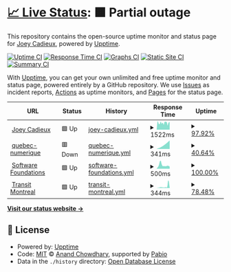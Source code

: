 # [📈 Live Status](https://drjoeycadieux.github.io/status): <!--live status--> **🟧 Partial outage**

This repository contains the open-source uptime monitor and status page for [Joey Cadieux](https://drjoeycadieux.github.io/status), powered by [Upptime](https://github.com/upptime/upptime).

[![Uptime CI](https://github.com/drjoeycadieux/status/workflows/Uptime%20CI/badge.svg)](https://github.com/drjoeycadieux/status/actions?query=workflow%3A%22Uptime+CI%22)
[![Response Time CI](https://github.com/drjoeycadieux/status/workflows/Response%20Time%20CI/badge.svg)](https://github.com/drjoeycadieux/status/actions?query=workflow%3A%22Response+Time+CI%22)
[![Graphs CI](https://github.com/drjoeycadieux/status/workflows/Graphs%20CI/badge.svg)](https://github.com/drjoeycadieux/status/actions?query=workflow%3A%22Graphs+CI%22)
[![Static Site CI](https://github.com/drjoeycadieux/status/workflows/Static%20Site%20CI/badge.svg)](https://github.com/drjoeycadieux/status/actions?query=workflow%3A%22Static+Site+CI%22)
[![Summary CI](https://github.com/drjoeycadieux/status/workflows/Summary%20CI/badge.svg)](https://github.com/drjoeycadieux/status/actions?query=workflow%3A%22Summary+CI%22)

With [Upptime](https://upptime.js.org), you can get your own unlimited and free uptime monitor and status page, powered entirely by a GitHub repository. We use [Issues](https://github.com/drjoeycadieux/status/issues) as incident reports, [Actions](https://github.com/drjoeycadieux/status/actions) as uptime monitors, and [Pages](https://drjoeycadieux.github.io/status) for the status page.

<!--start: status pages-->
<!-- This summary is generated by Upptime (https://github.com/upptime/upptime) -->
<!-- Do not edit this manually, your changes will be overwritten -->
<!-- prettier-ignore -->
| URL | Status | History | Response Time | Uptime |
| --- | ------ | ------- | ------------- | ------ |
| <img alt="" src="https://icons.duckduckgo.com/ip3/www.joeycadieux.dev.ico" height="13"> [Joey Cadieux](https://www.joeycadieux.dev) | 🟩 Up | [joey-cadieux.yml](https://github.com/drjoeycadieux/status/commits/HEAD/history/joey-cadieux.yml) | <details><summary><img alt="Response time graph" src="./graphs/joey-cadieux/response-time-week.png" height="20"> 1522ms</summary><br><a href="https://drjoeycadieux.github.io/status/history/joey-cadieux"><img alt="Response time 5580" src="https://img.shields.io/endpoint?url=https%3A%2F%2Fraw.githubusercontent.com%2Fdrjoeycadieux%2Fstatus%2FHEAD%2Fapi%2Fjoey-cadieux%2Fresponse-time.json"></a><br><a href="https://drjoeycadieux.github.io/status/history/joey-cadieux"><img alt="24-hour response time 1657" src="https://img.shields.io/endpoint?url=https%3A%2F%2Fraw.githubusercontent.com%2Fdrjoeycadieux%2Fstatus%2FHEAD%2Fapi%2Fjoey-cadieux%2Fresponse-time-day.json"></a><br><a href="https://drjoeycadieux.github.io/status/history/joey-cadieux"><img alt="7-day response time 1522" src="https://img.shields.io/endpoint?url=https%3A%2F%2Fraw.githubusercontent.com%2Fdrjoeycadieux%2Fstatus%2FHEAD%2Fapi%2Fjoey-cadieux%2Fresponse-time-week.json"></a><br><a href="https://drjoeycadieux.github.io/status/history/joey-cadieux"><img alt="30-day response time 5580" src="https://img.shields.io/endpoint?url=https%3A%2F%2Fraw.githubusercontent.com%2Fdrjoeycadieux%2Fstatus%2FHEAD%2Fapi%2Fjoey-cadieux%2Fresponse-time-month.json"></a><br><a href="https://drjoeycadieux.github.io/status/history/joey-cadieux"><img alt="1-year response time 5580" src="https://img.shields.io/endpoint?url=https%3A%2F%2Fraw.githubusercontent.com%2Fdrjoeycadieux%2Fstatus%2FHEAD%2Fapi%2Fjoey-cadieux%2Fresponse-time-year.json"></a></details> | <details><summary><a href="https://drjoeycadieux.github.io/status/history/joey-cadieux">97.92%</a></summary><a href="https://drjoeycadieux.github.io/status/history/joey-cadieux"><img alt="All-time uptime 96.12%" src="https://img.shields.io/endpoint?url=https%3A%2F%2Fraw.githubusercontent.com%2Fdrjoeycadieux%2Fstatus%2FHEAD%2Fapi%2Fjoey-cadieux%2Fuptime.json"></a><br><a href="https://drjoeycadieux.github.io/status/history/joey-cadieux"><img alt="24-hour uptime 100.00%" src="https://img.shields.io/endpoint?url=https%3A%2F%2Fraw.githubusercontent.com%2Fdrjoeycadieux%2Fstatus%2FHEAD%2Fapi%2Fjoey-cadieux%2Fuptime-day.json"></a><br><a href="https://drjoeycadieux.github.io/status/history/joey-cadieux"><img alt="7-day uptime 97.92%" src="https://img.shields.io/endpoint?url=https%3A%2F%2Fraw.githubusercontent.com%2Fdrjoeycadieux%2Fstatus%2FHEAD%2Fapi%2Fjoey-cadieux%2Fuptime-week.json"></a><br><a href="https://drjoeycadieux.github.io/status/history/joey-cadieux"><img alt="30-day uptime 96.12%" src="https://img.shields.io/endpoint?url=https%3A%2F%2Fraw.githubusercontent.com%2Fdrjoeycadieux%2Fstatus%2FHEAD%2Fapi%2Fjoey-cadieux%2Fuptime-month.json"></a><br><a href="https://drjoeycadieux.github.io/status/history/joey-cadieux"><img alt="1-year uptime 96.12%" src="https://img.shields.io/endpoint?url=https%3A%2F%2Fraw.githubusercontent.com%2Fdrjoeycadieux%2Fstatus%2FHEAD%2Fapi%2Fjoey-cadieux%2Fuptime-year.json"></a></details>
| <img alt="" src="https://icons.duckduckgo.com/ip3/security-technologies.info.ico" height="13"> [quebec-numerique](https://security-technologies.info) | 🟥 Down | [quebec-numerique.yml](https://github.com/drjoeycadieux/status/commits/HEAD/history/quebec-numerique.yml) | <details><summary><img alt="Response time graph" src="./graphs/quebec-numerique/response-time-week.png" height="20"> 341ms</summary><br><a href="https://drjoeycadieux.github.io/status/history/quebec-numerique"><img alt="Response time 331" src="https://img.shields.io/endpoint?url=https%3A%2F%2Fraw.githubusercontent.com%2Fdrjoeycadieux%2Fstatus%2FHEAD%2Fapi%2Fquebec-numerique%2Fresponse-time.json"></a><br><a href="https://drjoeycadieux.github.io/status/history/quebec-numerique"><img alt="24-hour response time 0" src="https://img.shields.io/endpoint?url=https%3A%2F%2Fraw.githubusercontent.com%2Fdrjoeycadieux%2Fstatus%2FHEAD%2Fapi%2Fquebec-numerique%2Fresponse-time-day.json"></a><br><a href="https://drjoeycadieux.github.io/status/history/quebec-numerique"><img alt="7-day response time 341" src="https://img.shields.io/endpoint?url=https%3A%2F%2Fraw.githubusercontent.com%2Fdrjoeycadieux%2Fstatus%2FHEAD%2Fapi%2Fquebec-numerique%2Fresponse-time-week.json"></a><br><a href="https://drjoeycadieux.github.io/status/history/quebec-numerique"><img alt="30-day response time 331" src="https://img.shields.io/endpoint?url=https%3A%2F%2Fraw.githubusercontent.com%2Fdrjoeycadieux%2Fstatus%2FHEAD%2Fapi%2Fquebec-numerique%2Fresponse-time-month.json"></a><br><a href="https://drjoeycadieux.github.io/status/history/quebec-numerique"><img alt="1-year response time 331" src="https://img.shields.io/endpoint?url=https%3A%2F%2Fraw.githubusercontent.com%2Fdrjoeycadieux%2Fstatus%2FHEAD%2Fapi%2Fquebec-numerique%2Fresponse-time-year.json"></a></details> | <details><summary><a href="https://drjoeycadieux.github.io/status/history/quebec-numerique">40.64%</a></summary><a href="https://drjoeycadieux.github.io/status/history/quebec-numerique"><img alt="All-time uptime 78.59%" src="https://img.shields.io/endpoint?url=https%3A%2F%2Fraw.githubusercontent.com%2Fdrjoeycadieux%2Fstatus%2FHEAD%2Fapi%2Fquebec-numerique%2Fuptime.json"></a><br><a href="https://drjoeycadieux.github.io/status/history/quebec-numerique"><img alt="24-hour uptime 0.00%" src="https://img.shields.io/endpoint?url=https%3A%2F%2Fraw.githubusercontent.com%2Fdrjoeycadieux%2Fstatus%2FHEAD%2Fapi%2Fquebec-numerique%2Fuptime-day.json"></a><br><a href="https://drjoeycadieux.github.io/status/history/quebec-numerique"><img alt="7-day uptime 40.64%" src="https://img.shields.io/endpoint?url=https%3A%2F%2Fraw.githubusercontent.com%2Fdrjoeycadieux%2Fstatus%2FHEAD%2Fapi%2Fquebec-numerique%2Fuptime-week.json"></a><br><a href="https://drjoeycadieux.github.io/status/history/quebec-numerique"><img alt="30-day uptime 78.59%" src="https://img.shields.io/endpoint?url=https%3A%2F%2Fraw.githubusercontent.com%2Fdrjoeycadieux%2Fstatus%2FHEAD%2Fapi%2Fquebec-numerique%2Fuptime-month.json"></a><br><a href="https://drjoeycadieux.github.io/status/history/quebec-numerique"><img alt="1-year uptime 78.59%" src="https://img.shields.io/endpoint?url=https%3A%2F%2Fraw.githubusercontent.com%2Fdrjoeycadieux%2Fstatus%2FHEAD%2Fapi%2Fquebec-numerique%2Fuptime-year.json"></a></details>
| <img alt="" src="https://icons.duckduckgo.com/ip3/softwarefoundations.cloud.ico" height="13"> [Software Foundations](https://softwarefoundations.cloud) | 🟩 Up | [software-foundations.yml](https://github.com/drjoeycadieux/status/commits/HEAD/history/software-foundations.yml) | <details><summary><img alt="Response time graph" src="./graphs/software-foundations/response-time-week.png" height="20"> 500ms</summary><br><a href="https://drjoeycadieux.github.io/status/history/software-foundations"><img alt="Response time 699" src="https://img.shields.io/endpoint?url=https%3A%2F%2Fraw.githubusercontent.com%2Fdrjoeycadieux%2Fstatus%2FHEAD%2Fapi%2Fsoftware-foundations%2Fresponse-time.json"></a><br><a href="https://drjoeycadieux.github.io/status/history/software-foundations"><img alt="24-hour response time 1089" src="https://img.shields.io/endpoint?url=https%3A%2F%2Fraw.githubusercontent.com%2Fdrjoeycadieux%2Fstatus%2FHEAD%2Fapi%2Fsoftware-foundations%2Fresponse-time-day.json"></a><br><a href="https://drjoeycadieux.github.io/status/history/software-foundations"><img alt="7-day response time 500" src="https://img.shields.io/endpoint?url=https%3A%2F%2Fraw.githubusercontent.com%2Fdrjoeycadieux%2Fstatus%2FHEAD%2Fapi%2Fsoftware-foundations%2Fresponse-time-week.json"></a><br><a href="https://drjoeycadieux.github.io/status/history/software-foundations"><img alt="30-day response time 699" src="https://img.shields.io/endpoint?url=https%3A%2F%2Fraw.githubusercontent.com%2Fdrjoeycadieux%2Fstatus%2FHEAD%2Fapi%2Fsoftware-foundations%2Fresponse-time-month.json"></a><br><a href="https://drjoeycadieux.github.io/status/history/software-foundations"><img alt="1-year response time 699" src="https://img.shields.io/endpoint?url=https%3A%2F%2Fraw.githubusercontent.com%2Fdrjoeycadieux%2Fstatus%2FHEAD%2Fapi%2Fsoftware-foundations%2Fresponse-time-year.json"></a></details> | <details><summary><a href="https://drjoeycadieux.github.io/status/history/software-foundations">100.00%</a></summary><a href="https://drjoeycadieux.github.io/status/history/software-foundations"><img alt="All-time uptime 100.00%" src="https://img.shields.io/endpoint?url=https%3A%2F%2Fraw.githubusercontent.com%2Fdrjoeycadieux%2Fstatus%2FHEAD%2Fapi%2Fsoftware-foundations%2Fuptime.json"></a><br><a href="https://drjoeycadieux.github.io/status/history/software-foundations"><img alt="24-hour uptime 100.00%" src="https://img.shields.io/endpoint?url=https%3A%2F%2Fraw.githubusercontent.com%2Fdrjoeycadieux%2Fstatus%2FHEAD%2Fapi%2Fsoftware-foundations%2Fuptime-day.json"></a><br><a href="https://drjoeycadieux.github.io/status/history/software-foundations"><img alt="7-day uptime 100.00%" src="https://img.shields.io/endpoint?url=https%3A%2F%2Fraw.githubusercontent.com%2Fdrjoeycadieux%2Fstatus%2FHEAD%2Fapi%2Fsoftware-foundations%2Fuptime-week.json"></a><br><a href="https://drjoeycadieux.github.io/status/history/software-foundations"><img alt="30-day uptime 100.00%" src="https://img.shields.io/endpoint?url=https%3A%2F%2Fraw.githubusercontent.com%2Fdrjoeycadieux%2Fstatus%2FHEAD%2Fapi%2Fsoftware-foundations%2Fuptime-month.json"></a><br><a href="https://drjoeycadieux.github.io/status/history/software-foundations"><img alt="1-year uptime 100.00%" src="https://img.shields.io/endpoint?url=https%3A%2F%2Fraw.githubusercontent.com%2Fdrjoeycadieux%2Fstatus%2FHEAD%2Fapi%2Fsoftware-foundations%2Fuptime-year.json"></a></details>
| <img alt="" src="https://icons.duckduckgo.com/ip3/transit-mtl.netlify.app.ico" height="13"> [Transit Montreal](https://transit-mtl.netlify.app) | 🟩 Up | [transit-montreal.yml](https://github.com/drjoeycadieux/status/commits/HEAD/history/transit-montreal.yml) | <details><summary><img alt="Response time graph" src="./graphs/transit-montreal/response-time-week.png" height="20"> 344ms</summary><br><a href="https://drjoeycadieux.github.io/status/history/transit-montreal"><img alt="Response time 257" src="https://img.shields.io/endpoint?url=https%3A%2F%2Fraw.githubusercontent.com%2Fdrjoeycadieux%2Fstatus%2FHEAD%2Fapi%2Ftransit-montreal%2Fresponse-time.json"></a><br><a href="https://drjoeycadieux.github.io/status/history/transit-montreal"><img alt="24-hour response time 144" src="https://img.shields.io/endpoint?url=https%3A%2F%2Fraw.githubusercontent.com%2Fdrjoeycadieux%2Fstatus%2FHEAD%2Fapi%2Ftransit-montreal%2Fresponse-time-day.json"></a><br><a href="https://drjoeycadieux.github.io/status/history/transit-montreal"><img alt="7-day response time 344" src="https://img.shields.io/endpoint?url=https%3A%2F%2Fraw.githubusercontent.com%2Fdrjoeycadieux%2Fstatus%2FHEAD%2Fapi%2Ftransit-montreal%2Fresponse-time-week.json"></a><br><a href="https://drjoeycadieux.github.io/status/history/transit-montreal"><img alt="30-day response time 257" src="https://img.shields.io/endpoint?url=https%3A%2F%2Fraw.githubusercontent.com%2Fdrjoeycadieux%2Fstatus%2FHEAD%2Fapi%2Ftransit-montreal%2Fresponse-time-month.json"></a><br><a href="https://drjoeycadieux.github.io/status/history/transit-montreal"><img alt="1-year response time 257" src="https://img.shields.io/endpoint?url=https%3A%2F%2Fraw.githubusercontent.com%2Fdrjoeycadieux%2Fstatus%2FHEAD%2Fapi%2Ftransit-montreal%2Fresponse-time-year.json"></a></details> | <details><summary><a href="https://drjoeycadieux.github.io/status/history/transit-montreal">78.48%</a></summary><a href="https://drjoeycadieux.github.io/status/history/transit-montreal"><img alt="All-time uptime 72.10%" src="https://img.shields.io/endpoint?url=https%3A%2F%2Fraw.githubusercontent.com%2Fdrjoeycadieux%2Fstatus%2FHEAD%2Fapi%2Ftransit-montreal%2Fuptime.json"></a><br><a href="https://drjoeycadieux.github.io/status/history/transit-montreal"><img alt="24-hour uptime 100.00%" src="https://img.shields.io/endpoint?url=https%3A%2F%2Fraw.githubusercontent.com%2Fdrjoeycadieux%2Fstatus%2FHEAD%2Fapi%2Ftransit-montreal%2Fuptime-day.json"></a><br><a href="https://drjoeycadieux.github.io/status/history/transit-montreal"><img alt="7-day uptime 78.48%" src="https://img.shields.io/endpoint?url=https%3A%2F%2Fraw.githubusercontent.com%2Fdrjoeycadieux%2Fstatus%2FHEAD%2Fapi%2Ftransit-montreal%2Fuptime-week.json"></a><br><a href="https://drjoeycadieux.github.io/status/history/transit-montreal"><img alt="30-day uptime 72.10%" src="https://img.shields.io/endpoint?url=https%3A%2F%2Fraw.githubusercontent.com%2Fdrjoeycadieux%2Fstatus%2FHEAD%2Fapi%2Ftransit-montreal%2Fuptime-month.json"></a><br><a href="https://drjoeycadieux.github.io/status/history/transit-montreal"><img alt="1-year uptime 72.10%" src="https://img.shields.io/endpoint?url=https%3A%2F%2Fraw.githubusercontent.com%2Fdrjoeycadieux%2Fstatus%2FHEAD%2Fapi%2Ftransit-montreal%2Fuptime-year.json"></a></details>

<!--end: status pages-->

[**Visit our status website →**](https://drjoeycadieux.github.io/status)

## 📄 License

- Powered by: [Upptime](https://github.com/upptime/upptime)
- Code: [MIT](./LICENSE) © [Anand Chowdhary](https://anandchowdhary.com), supported by [Pabio](https://pabio.com)
- Data in the `./history` directory: [Open Database License](https://opendatacommons.org/licenses/odbl/1-0/)
